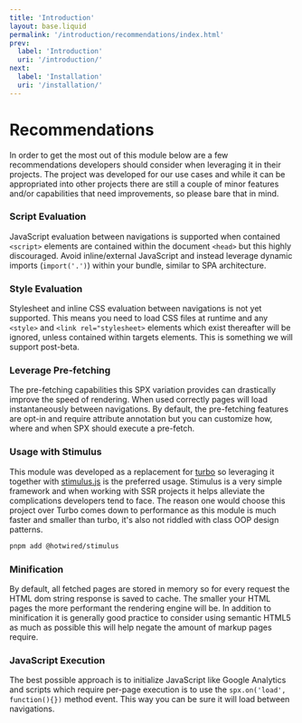 ```yaml
---
title: 'Introduction'
layout: base.liquid
permalink: '/introduction/recommendations/index.html'
prev:
  label: 'Introduction'
  uri: '/introduction/'
next:
  label: 'Installation'
  uri: '/installation/'
---
```


# Recommendations

In order to get the most out of this module below are a few recommendations developers should consider when leveraging it in their projects. The project was developed for our use cases and while it can be appropriated into other projects there are still a couple of minor features and/or capabilities that need improvements, so please bare that in mind.

### Script Evaluation

JavaScript evaluation between navigations is supported when contained `<script>` elements are contained within the document `<head>` but this highly discouraged. Avoid inline/external JavaScript and instead leverage dynamic imports (`import('.')`) within your bundle, similar to SPA architecture.

### Style Evaluation

Stylesheet and inline CSS evaluation between navigations is not yet supported. This means you need to load CSS files at runtime and any `<style>` and `<link rel="stylesheet>` elements which exist thereafter will be ignored, unless contained within targets elements. This is something we will support post-beta.

### Leverage Pre-fetching

The pre-fetching capabilities this SPX variation provides can drastically improve the speed of rendering. When used correctly pages will load instantaneously between navigations. By default, the pre-fetching features are opt-in and require attribute annotation but you can customize how, where and when SPX should execute a pre-fetch.

### Usage with Stimulus

This module was developed as a replacement for [turbo](https://github.com/hotwired/turbo) so leveraging it together with [stimulus.js](https://stimulusjs.org/) is the preferred usage. Stimulus is a very simple framework and when working with SSR projects it helps alleviate the complications developers tend to face. The reason one would choose this project over Turbo comes down to performance as this module is much faster and smaller than turbo, it's also not riddled with class OOP design patterns.

```bash
pnpm add @hotwired/stimulus
```

### Minification

By default, all fetched pages are stored in memory so for every request the HTML dom string response is saved to cache. The smaller your HTML pages the more performant the rendering engine will be. In addition to minification it is generally good practice to consider using semantic HTML5 as much as possible this will help negate the amount of markup pages require.

### JavaScript Execution

The best possible approach is to initialize JavaScript like Google Analytics and scripts which require per-page execution is to use the `spx.on('load', function(){})` method event. This way you can be sure it will load between navigations.
